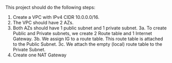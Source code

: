 This project should do the following steps:
1. Create a VPC with IPv4 CIDR 10.0.0.0/16.
2. The VPC should have 2 AZs.
3. Both AZs should have 1 public subnet and 1 private subnet.
3a. To create Public and Private subnets, we create 2 Route table and 1 Internet Gateway.
3b. We assign IG to a route table. This route table is attached to the Public Subnet.
3c. We attach the empty (local) route table to the Private Subnet.
4. Create one NAT Gateway